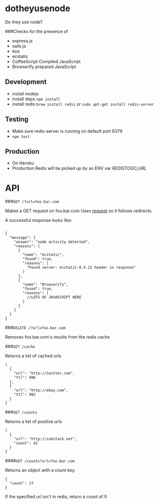 dotheyusenode
=============

Do they use node?

###Checks for the presence of

* express.js
* sails.js
* koa
* ecstatic
* CoffeeScript Compiled JavaScript
* Browserify prepared JavaScript

Development
-----------
* install nodejs
* install deps `npm install`
* install redis `brew install redis` or `sudo apt-get install
  redis-server`

Testing
-------
* Make sure redis-server is running on default port 6379
* `npm test`

Production
----------
* On Heroku
* Production Redis will be picked up by an ENV var REDISTOGO\_URL


API
===

###`GET /?url=foo.bar.com`

Makes a GET request on foo.bar.com
Uses [request](https://github.com/mikeal/request) so it follows
redirects.

A successful response looks like:

```

{
  "message": {
    "answer": "node activity detected",
    "reasons": [
      {
        "name": "ecstatic",
        "found": true,
        "reasons": [
          "Found server: ecstatic-0.4.12 header in response"
        ]
      },
      {
        "name": "Browserify",
        "found": true,
        "reasons": [
          //LOTS OF JAVASCRIPT HERE
        ]
      }
    ]
  }
}
```

###`DELETE /?url=foo.bar.com`

Removes foo.bar.com's results from the redis cache


###`GET /cache`

Returns a list of cached urls

```
[
  {
    "url": "http://twitter.com",
    "ttl": 906
  },
  {
    "url": "http://ebay.com",
    "ttl": 902
  }
]
```

###`GET /counts`

Returns a list of positive urls

```
[
  {
    "url": "http://substack.net",
    "count": 42
  }
]
```

####`GET /counts?url=foo.bar.com`

Returns an object with a count key.

```
{
  "count": 17
}
```
If the specified url isn't in redis, return a count of 0
